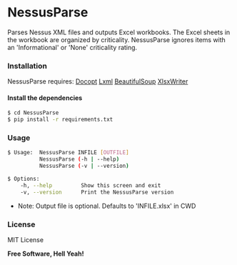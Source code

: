 # NessusParse
Parses Nessus XML files and outputs Excel workbooks.
The Excel sheets in the workbook are organized by criticality.
NessusParse ignores items with an 'Informational' or 'None' criticality rating.

### Installation

NessusParse requires:
  [Docopt](http://docopt.org/)
  [Lxml](https://lxml.de/)
  [BeautifulSoup](https://pypi.org/project/beautifulsoup4/)
  [XlsxWriter](https://xlsxwriter.readthedocs.io/)

#### Install the dependencies

```sh
$ cd NessusParse
$ pip install -r requirements.txt
```

### Usage

```sh
$ Usage:  NessusParse INFILE [OUTFILE]
          NessusParse (-h | --help)
          NessusParse (-v | --version)

$ Options:
    -h, --help         Show this screen and exit
    -v, --version      Print the NessusParse version
```
* Note: Output file is optional. Defaults to 'INFILE.xlsx' in CWD

### License

MIT License

**Free Software, Hell Yeah!**

